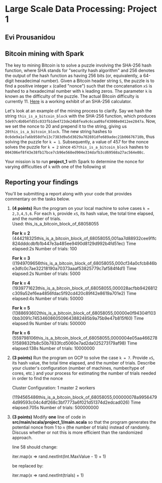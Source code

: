 # Large Scale Data Processing: Project 1
## Evi Prousanidou


## Bitcoin mining with Spark
The key to mining Bitcoin is to solve a puzzle involving the SHA-256 hash function, where SHA stands for "security hash algorithm" and 256 denotes the output of the hash function as having 256 bits (or, equivalently, a 64-digit hexadecimal number). Given a Bitcoin header string `S`, the puzzle is to find a positive integer `x` (called "nonce") such that the concatenation `xS` is hashed to a hexadecimal number with `k` leading zeros. The parameter `k` is known as the difficulty of the puzzle. The actual Bitcoin difficulty is currently 11. [Here](https://emn178.github.io/online-tools/sha256.html) is a working exhibit of an SHA-256 calculator.  

Let's look at an example of the mining process to clarify. Say we hash the string `this_is_a_bitcoin_block` with the SHA-256 function, which produces `5de97c4b0b4fd55c033fb1de4723de24b8fea9c6caa09af43008e0412ee2847a`. Now, we set the nonce to 20 and prepend it to the string, giving us `20this_is_a_bitcoin_block`. The new string hashes to `0c6de9a1e7a6b958dfe13c7383d9a5d3029a702691dfe689adec21b06676710b`, thus solving the puzzle for `k = 1`. Subsequently, a value of 457 for the nonce solves the puzzle for `k = 2` since `457this_is_a_bitcoin_block` hashes to `004306ef8f43e38fb17bce7cb96e568ed904e334dafb3cd69568a27ac564e08c`.  

Your mission is to run **project_1** with Spark to determine the nonce for varying difficulties of `k` with one of the following st

## Reporting your findings
You'll be submitting a report along with your code that provides commentary on the tasks below.  

1. **(4 points)** Run the program on your local machine to solve cases `k = 2,3,4,5,6`. For each `k`, provide `xS`, its hash value, the total time elapsed, and the number of trials.     
   Used: this_is_a_bitcoin_block_of_68058055

    **For k = 2**
    (444218325this_is_a_bitcoin_block_of_68058055,001aa7d88932cee91fc824dddcdbfb1b447e3a485ee9490d8129d992b4fd51ec)
    Time elapsed:2s
    Number of trials: 100
    
    **For k = 3**
    ((1949709656this_is_a_bitcoin_block_of_68058055,000cf34a0cfcb846be3dfc0c7ae32218190a70373aaaf53825779c7af584f4d1)
    Time elapsed:2s
    Number of trials: 5000
    
    **For k = 4**
    (1939771623this_is_a_bitcoin_block_of_68058055,000028acfbb9426812c309a52ef6ea4856fdac5f92cd420c89f42e8619a701e2)
    Time elapsed:4s
    Number of trials: 50000
    
    **For k = 5**
    (1388693602this_is_a_bitcoin_block_of_68058055,00000e0f94304f1030bb3091c7453460860509643882485b9a75b9e47b815f60)
    Time elapsed:9s
    Number of trials: 500000
    
    **For k = 6**
    (559798106this_is_a_bitcoin_block_of_68058055,0000004e05aa46627851589832fb8c50b7833fcd5060e7ad2da025273179af98)
    Time elapsed:138s
    Number of trials: 10000000


3. **(3 points)** Run the program on GCP to solve the case `k = 7`. Provide `xS`, its hash value, the total time elapsed, and the number of trials. Describe your cluster's configuration (number of machines, number/type of cores, etc.) and your process for estimating the number of trials needed in order to find the nonce
   
    Cluster Configuration:
      1 master
      2 workers
      
    (1194565486this_is_a_bitcoin_block_of_68058055,000000078a99564794d99593c04c4df268c3bf7773a6f021d51374d2edcad026)
    Time elapsed:705s
    Number of trials: 500000000


5. **(3 points)** Modify **one** line of code in **src/main/scala/project_1/main.scala** so that the program generates the potential nonce from 1 to `n` (the number of trials) instead of randomly. Discuss whether or not this is more efficient than the randomized approach.

   line 58 should change:
   
      iter.map(x => rand.nextInt(Int.MaxValue - 1) + 1)
    
    be replaced by:
    
      iter.map(x => rand.nextInt(trials) + 1)


    


